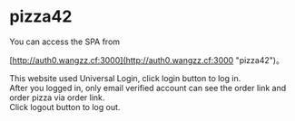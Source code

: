 # pizza42
You can access the SPA from  

[http://auth0.wangzz.cf:3000](http://auth0.wangzz.cf:3000 "pizza42")。

This website used Universal Login, click login button to log in.  
After you logged in, only email verified account can see the order link and order pizza via order link.  
Click logout button to log out.


